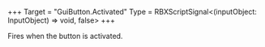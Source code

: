 +++
Target = "GuiButton.Activated"
Type = RBXScriptSignal<(inputObject: InputObject) => void, false>
+++

Fires when the button is activated.
